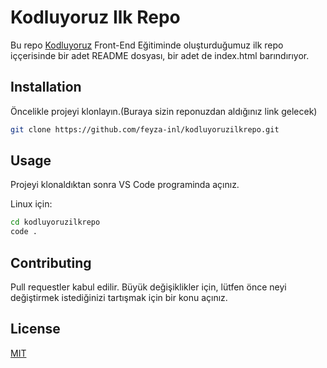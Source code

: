 # Kodluyoruz Ilk Repo


Bu repo  [Kodluyoruz](https://www.kodluyoruz.org/)  Front-End Eğitiminde oluşturduğumuz ilk repo iççerisinde bir adet README dosyası, bir adet de index.html barındırıyor.




## Installation 
Öncelikle projeyi klonlayın.(Buraya sizin reponuzdan aldığınız link gelecek)

```bash
git clone https://github.com/feyza-inl/kodluyoruzilkrepo.git
```

## Usage
Projeyi klonaldıktan sonra VS Code programinda açınız.

Linux için:

```bash
cd kodluyoruzilkrepo
code .
```


## Contributing

Pull requestler kabul edilir. Büyük değişiklikler için, lütfen önce neyi değiştirmek istediğinizi tartışmak için bir konu açınız.



## License
[MIT](https://choosealicense.com/licenses/mit/)